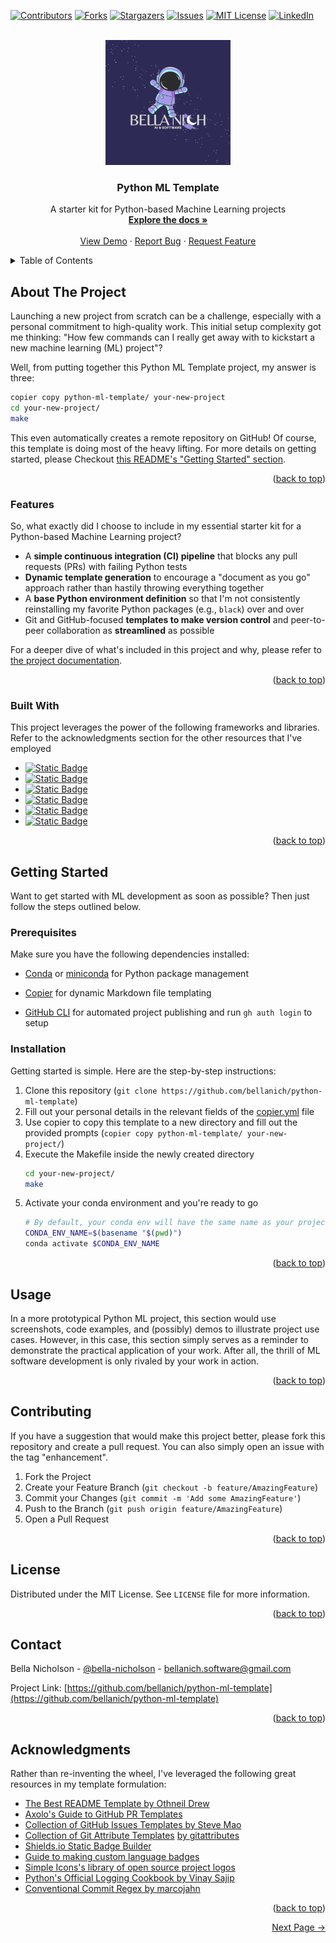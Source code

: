 <!-- Source: https://github.com/othneildrew/Best-README-Template/pull/73 -->

<a name="readme-top"></a>








<!-- PROJECT SHIELDS -->
<!--
*** https://www.markdownguide.org/basic-syntax/#reference-style-links
-->
[![Contributors][contributors-shield]][contributors-url]
[![Forks][forks-shield]][forks-url]
[![Stargazers][stars-shield]][stars-url]
[![Issues][issues-shield]][issues-url]
[![MIT License][license-shield]][license-url]
[![LinkedIn][linkedin-shield]][linkedin-url]


<!-- PROJECT LOGO -->
<br />
<div align="center">
  <! -- Uncomment to turn logo image into a link -->
  <!-- <a href="https://github.com/bellanich/python-ml-template">
    <img src="images/logo.png" alt="Logo" width="200" height="200">
  </a> -->
  <img src="images/logo.png" alt="Logo" width="200" height="200">

  <h3 align="center"> Python ML Template </h3>

  <p align="center">
    A starter kit for Python-based Machine Learning projects
    <br />
    <a href="https://github.com/bellanich/python-ml-template/tree/main/docs"><strong>Explore the docs »</strong></a>
    <br />
    <br />
    <a href="https://github.com/bellanich/python-ml-template">View Demo</a>
    ·
    <a href="https://github.com/bellanich/python-ml-template/issues">Report Bug</a>
    ·
    <a href="https://github.com/bellanich/python-ml-template/issues">Request Feature</a>
  </p>
</div>



<!-- TABLE OF CONTENTS -->
<details>
  <summary>Table of Contents</summary>
  <ol>
    <li>
      <a href="#about-the-project">About The Project</a>
      <ul>
         <li><a href="#features">Features</a></li>
         <li><a href="#built-with">Built With</a></li>
      </ul>
    </li>
    <li>
      <a href="#getting-started">Getting Started</a>
      <ul>
        <li><a href="#prerequisites">Prerequisites</a></li>
        <li><a href="#installation">Installation</a></li>
      </ul>
    </li>
    <li><a href="#usage">Usage</a></li>
    <li><a href="#contributing">Contributing</a></li>
    <li><a href="#license">License</a></li>
    <li><a href="#contact">Contact</a></li>
    <li><a href="#acknowledgments">Acknowledgments</a></li>
  </ol>
</details>



<!-- ABOUT THE PROJECT -->
## About The Project

<!-- [![Product Name Screen Shot][product-screenshot]](https://example.com) -->

Launching a new project from scratch can be a challenge, especially with a personal commitment to high-quality work. This initial setup complexity got me thinking: "How few commands can I really get away with to kickstart a new machine learning (ML) project"?

Well, from putting together this Python ML Template project, my answer is three:

```bash
copier copy python-ml-template/ your-new-project
cd your-new-project/
make
```

This even automatically creates a remote repository on GitHub! Of course, this template is doing most of the heavy lifting. For more details on getting started, please Checkout <a href="#getting-started">this README's "Getting Started" section</a>.

<p align="right">(<a href="#readme-top">back to top</a>)</p>

### Features

So, what exactly did I choose to include in my essential starter kit for a Python-based Machine Learning project?

* A **simple continuous integration (CI) pipeline** that blocks any pull requests (PRs) with failing Python tests
* **Dynamic template generation** to encourage a "document as you go" approach rather than hastily throwing everything together
* A **base Python environment definition** so that I'm not consistently reinstalling my favorite Python packages (e.g., `black`) over and over
* Git and GitHub-focused **templates to make version control** and peer-to-peer collaboration as **streamlined** as possible

For a deeper dive of what's included in this project and why, please refer to [the project documentation](https://github.com/bellanich/python-ml-template/tree/main/docs).

<p align="right">(<a href="#readme-top">back to top</a>)</p>



### Built With

This project leverages the power of the following frameworks and libraries. Refer to the acknowledgments section for the other resources that I've employed

* [![Static Badge][copier-badge-url]][copier-website]
* [![Static Badge][pre-commit-badge-url]][pre-commit-website]
* [![Static Badge][conda-badge-url]][conda-website]
* [![Static Badge][pytest-badge-url]][pytest-website]
* [![Static Badge][github-actions-badge-url]][github-actions-website]
* [![Static Badge][github-cli-badge-url]][github-cli-website]

<p align="right">(<a href="#readme-top">back to top</a>)</p>


## Getting Started

Want to get started with ML development as soon as possible? Then just follow the steps outlined below.

### Prerequisites

Make sure you have the following dependencies installed:

* [Conda][link-download-conda] or [miniconda][link-download-miniconda] for Python package management

* [Copier][link-download-copier] for dynamic Markdown file templating

* [GitHub CLI][link-download-github-cli] for automated project publishing and run `gh auth login` to setup

### Installation

Getting started is simple. Here are the step-by-step instructions:

1. Clone this repository (`git clone https://github.com/bellanich/python-ml-template`)
2. Fill out your personal details in the relevant fields of the [copier.yml](./copier.yml) file
3. Use copier to copy this template to a new directory and fill out the provided prompts (`copier copy python-ml-template/ your-new-project/`)
4. Execute the Makefile inside the newly created directory
   ```bash
   cd your-new-project/
   make
   ```
5. Activate your conda environment and you're ready to go
    ```bash
    # By default, your conda env will have the same name as your project
    CONDA_ENV_NAME=$(basename "$(pwd)")
    conda activate $CONDA_ENV_NAME
    ```

<p align="right">(<a href="#readme-top">back to top</a>)</p>



<!-- USAGE EXAMPLES -->
## Usage

In a more prototypical Python ML project, this section would use  screenshots, code examples, and (possibly) demos to illustrate project use cases. However, in this case, this section simply serves as a reminder to demonstrate the practical application of your work. After all, the thrill of ML software development is only rivaled by your work in action.

<!-- Use this space to show useful examples of how a project can be used. Additional screenshots, code examples and demos work well in this space. You may also link to more resources.

_For more examples, please refer to the [Documentation](https://example.com)_ -->

<p align="right">(<a href="#readme-top">back to top</a>)</p>


<!-- CONTRIBUTING -->
## Contributing

If you have a suggestion that would make this project better, please fork this repository and create a pull request. You can also simply open an issue with the tag "enhancement".

1. Fork the Project
2. Create your Feature Branch (`git checkout -b feature/AmazingFeature`)
1. Commit your Changes (`git commit -m 'Add some AmazingFeature'`)
2. Push to the Branch (`git push origin feature/AmazingFeature`)
3. Open a Pull Request

<p align="right">(<a href="#readme-top">back to top</a>)</p>



<!-- LICENSE -->
## License

Distributed under the MIT License. See `LICENSE` file for more information.

<p align="right">(<a href="#readme-top">back to top</a>)</p>



<!-- CONTACT -->
## Contact

<!-- Bella Nicholson - [@your_twitter](https://twitter.com/your_username) - email@example.com -->

Bella Nicholson - [@bella-nicholson](https://www.linkedin.com/in/bella-nicholson/) - bellanich.software@gmail.com

Project Link: [https://github.com/bellanich/python-ml-template](https://github.com/bellanich/python-ml-template)




<p align="right">(<a href="#readme-top">back to top</a>)</p>



<!-- ACKNOWLEDGMENTS -->
## Acknowledgments

Rather than re-inventing the wheel, I've leveraged the following great resources in my template formulation:

<!-- Here are the sources that I used to formulate this template repository: -->

* [The Best README Template by Othneil Drew](https://github.com/othneildrew/Best-README-Template)
* [Axolo's Guide to GitHub PR Templates](https://axolo.co/blog/p/part-3-github-pull-request-template)
* [Collection of GitHub Issues Templates by Steve Mao](https://github.com/stevemao/github-issue-templates)
* [Collection of Git Attribute Templates](https://github.com/gitattributes/gitattributes) [by gitattributes](https://github.com/orgs/gitattributes/people)
* [Shields.io Static Badge Builder](https://shields.io/badges/static-badge)
* [Guide to making custom language badges](https://javascript.plainenglish.io/how-to-make-custom-language-badges-for-your-profile-using-shields-io-d2aeaf016b6b)
* [Simple Icons's library of open source project logos](https://simpleicons.org/)
* [Python's Official Logging Cookbook by Vinay Sajip](https://docs.python.org/3/howto/logging-cookbook.html)
* [Conventional Commit Regex by marcojahn](https://gist.github.com/marcojahn/482410b728c31b221b70ea6d2c433f0c)

<!-- * [GitHub Emoji Cheat Sheet](https://www.webpagefx.com/tools/emoji-cheat-sheet)
* [Malven's Flexbox Cheatsheet](https://flexbox.malven.co/)
* [Malven's Grid Cheatsheet](https://grid.malven.co/)
* [Img Shields](https://shields.io)
* [GitHub Pages](https://pages.github.com)
* [Font Awesome](https://fontawesome.com)
* [React Icons](https://react-icons.github.io/react-icons/search) -->

<p align="right">(<a href="#readme-top">back to top</a>)</p>


<!-- END OF PAGE BUTTONS -->
<div align="center">
  <p align="right">
    <a href="docs/0_overview.md" style="text-align: right;">Next Page &rightarrow; </a>
  </p>
</div>


<!-- MARKDOWN LINKS & IMAGES -->
<!-- https://www.markdownguide.org/basic-syntax/#reference-style-links -->
[contributors-shield]: https://img.shields.io/github/contributors/bellanich/python-ml-template.svg?style=for-the-badge
[contributors-url]: https://github.com/bellanich/python-ml-template/graphs/contributors
[forks-shield]: https://img.shields.io/github/forks/bellanich/python-ml-template.svg?style=for-the-badge
[forks-url]: https://github.com/bellanich/python-ml-template/network/members
[stars-shield]: https://img.shields.io/github/stars/bellanich/python-ml-template.svg?style=for-the-badge
[stars-url]: https://github.com/bellanich/python-ml-template/stargazers
[issues-shield]: https://img.shields.io/github/issues/bellanich/python-ml-template.svg?style=for-the-badge
[issues-url]: https://github.com/bellanich/python-ml-template/issues
[license-shield]: https://img.shields.io/github/license/bellanich/python-ml-template?label=license&style=for-the-badge
[license-url]: https://github.com/bellanich/python-ml-template/blob/master/LICENSE.txt
[linkedin-shield]: https://img.shields.io/badge/-LinkedIn-black.svg?style=for-the-badge&logo=linkedin&colorB=555
[linkedin-url]: https://www.linkedin.com/in/bella-nicholson/
[product-screenshot]: images/screenshot.png
<!-- Badges for tooling and frameworks  -->
[pre-commit-badge-url]: https://img.shields.io/badge/-React%2520Router?style=for-the-badge&logo=precommit&logoColor=%23FAB040&label=precommit&color=gray&link=https%3A%2F%2Fpre-commit.com
[pre-commit-website]: https://pre-commit.com
[copier-badge-url]: https://img.shields.io/badge/-React%2520Router?style=for-the-badge&logo=python&logoColor=orange&label=copier&labelColor=white&color=white&link=https%3A%2F%2F.js.org%2F%23%2F
[copier-website]: https://copier.readthedocs.io/en/stable/
[pytest-badge-url]: https://img.shields.io/badge/-ReactJS%2520?style=for-the-badge&logo=pytest&logoColor=%230A9EDC&label=PyTest&labelColor=gray&color=gray
[pytest-website]: https://docs.pytest.org/en/7.4.x/contents.html
[github-actions-badge-url]: https://img.shields.io/badge/-ReactJS%2520?style=for-the-badge&logo=githubactions&logoColor=%232088FF&label=GitHub%20Actions&labelColor=white&color=white
[github-actions-website]: https://docs.github.com/en/actions/learn-github-actions/understanding-github-actions
[link-download-conda]: https://docs.conda.io/projects/conda/en/stable/user-guide/install/download.html
[link-download-miniconda]: https://docs.conda.io/projects/miniconda/en/latest/
[link-download-copier]: https://copier.readthedocs.io/en/stable/#installation
[conda-badge-url]: https://img.shields.io/badge/-React%2520?style=for-the-badge&logo=anaconda&logoColor=%2344A833&label=Anaconda&labelColor=white&color=white
[conda-website]: https://docs.conda.io/en/latest/#
[github-cli-badge-url]: https://img.shields.io/badge/-React%2520Router?style=for-the-badge&logo=github&logoColor=white&label=GitHub%20CLI&labelColor=black&color=black
[github-cli-website]: https://cli.github.com
[link-download-github-cli]: https://cli.github.com/manual/
